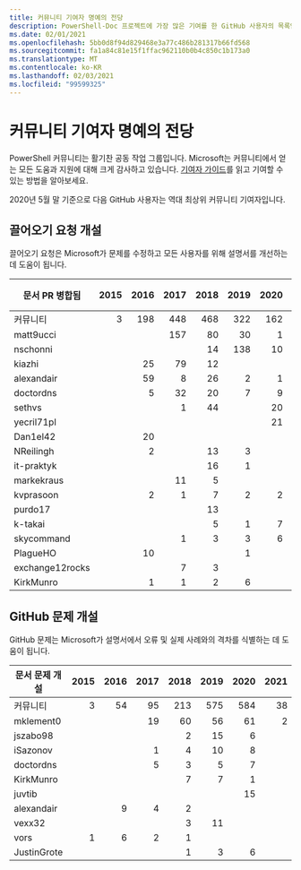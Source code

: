 ```yaml
---
title: 커뮤니티 기여자 명예의 전당
description: PowerShell-Doc 프로젝트에 가장 많은 기여를 한 GitHub 사용자의 목록입니다.
ms.date: 02/01/2021
ms.openlocfilehash: 5bb0d8f94d829468e3a77c486b281317b66fd568
ms.sourcegitcommit: fa1a84c81e15f1ffac962110b0b4c850c1b173a0
ms.translationtype: MT
ms.contentlocale: ko-KR
ms.lasthandoff: 02/03/2021
ms.locfileid: "99599325"
---
```

# <a name="community-contributor-hall-of-fame"></a>커뮤니티 기여자 명예의 전당

PowerShell 커뮤니티는 활기찬 공동 작업 그룹입니다. Microsoft는 커뮤니티에서 얻는 모든 도움과 지원에 대해 크게 감사하고 있습니다. [기여자 가이드][contrib]를 읽고 기여할 수 있는 방법을 알아보세요.

2020년 5월 말 기준으로 다음 GitHub 사용자는 역대 최상위 커뮤니티 기여자입니다.

## <a name="pull-requests-opened"></a>끌어오기 요청 개설

끌어오기 요청은 Microsoft가 문제를 수정하고 모든 사용자를 위해 설명서를 개선하는 데 도움이 됩니다.

| 문서 PR 병합됨 | 2015 | 2016 | 2017 | 2018 | 2019 | 2020 | 2021 | 총합계 |
| --------------- | ---: | ---: | ---: | ---: | ---: | ---: | ---: | ----------: |
| 커뮤니티       |    3 |  198 |  448 |  468 |  322 |  162 |   14 |        1615 |
| matt9ucci       |      |      |  157 |   80 |   30 |    1 |      |         268 |
| nschonni        |      |      |      |   14 |  138 |   10 |      |         162 |
| kiazhi          |      |   25 |   79 |   12 |      |      |      |         116 |
| alexandair      |      |   59 |    8 |   26 |    2 |    1 |      |          96 |
| doctordns       |      |    5 |   32 |   20 |    7 |    9 |      |          73 |
| sethvs          |      |      |    1 |   44 |      |   20 |      |          65 |
| yecril71pl      |      |      |      |      |      |   21 |      |          21 |
| Dan1el42        |      |   20 |      |      |      |      |      |          20 |
| NReilingh       |      |    2 |      |   13 |    3 |      |      |          18 |
| it-praktyk      |      |      |      |   16 |    1 |      |      |          17 |
| markekraus      |      |      |   11 |    5 |      |      |      |          16 |
| kvprasoon       |      |    2 |    1 |    7 |    2 |    2 |      |          14 |
| purdo17         |      |      |      |   13 |      |      |      |          13 |
| k-takai         |      |      |      |    5 |    1 |    7 |      |          13 |
| skycommand      |      |      |    1 |    3 |    3 |    6 |      |          13 |
| PlagueHO        |      |   10 |      |      |    1 |      |      |          11 |
| exchange12rocks |      |      |    7 |    3 |      |      |      |          10 |
| KirkMunro       |      |    1 |    1 |    2 |    6 |      |      |          10 |

## <a name="github-issues-opened"></a>GitHub 문제 개설

GitHub 문제는 Microsoft가 설명서에서 오류 및 실제 사례와의 격차를 식별하는 데 도움이 됩니다.

| 문서 문제 개설 | 2015 | 2016 | 2017 | 2018 | 2019 | 2020 | 2021 | 총합계 |
| ------------------ | ---: | ---: | ---: | ---: | ---: | ---: | ---: | ----------: |
| 커뮤니티          |    3 |   54 |   95 |  213 |  575 |  584 |   38 |        1562 |
| mklement0          |      |      |   19 |   60 |   56 |   61 |    2 |         198 |
| jszabo98           |      |      |      |    2 |   15 |    6 |      |          23 |
| iSazonov           |      |      |    1 |    4 |   10 |    8 |      |          23 |
| doctordns          |      |      |    5 |    3 |    5 |    7 |      |          20 |
| KirkMunro          |      |      |      |    7 |    7 |    1 |      |          15 |
| juvtib             |      |      |      |      |      |   15 |      |          15 |
| alexandair         |      |    9 |    4 |    2 |      |      |      |          15 |
| vexx32             |      |      |      |    3 |   11 |      |      |          14 |
| vors               |    1 |    6 |    2 |    1 |      |      |      |          10 |
| JustinGrote        |      |      |      |    1 |    3 |    6 |      |          10 |

<!-- Link references -->
[contrib]: contributing/overview.md
